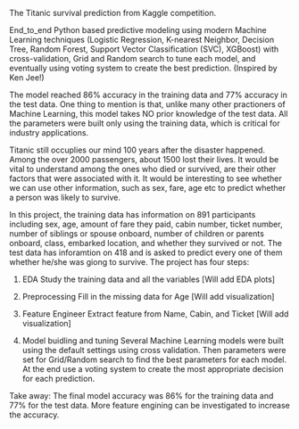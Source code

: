 The Titanic survival prediction from Kaggle competition.

End_to_end Python based predictive modeling using modern Machine Learning techniques (Logistic Regression, K-nearest Neighbor, Decision Tree, Random Forest, Support Vector Classification (SVC), XGBoost) with cross-validation, Grid and Random search to tune each model, and eventually using voting system to create the best prediction. (Inspired by Ken Jee!)

The model reached 86% accuracy in the training data and 77% accuracy in the test data. One thing to mention is that, unlike many other practioners of Machine Learning, this model takes NO prior knowledge of the test data. 
All the parameters were built only using the training data, which is critical for industry applications.

Titanic still occuplies our mind 100 years after the disaster happened. Among the over 2000 passengers, about 1500 lost their lives. 
It would be vital to understand among the ones who died or survived, are their other factors that were associated with it. 
It would be interesting to see whether we can use other information, such as sex, fare, age etc to predict whether a person was likely to survive.

In this project, the training data has information on 891 participants including sex, age, amount of fare they paid, cabin number, ticket number, number of siblings or spouse onboard, number of children or parents onboard, class, embarked location, and whether they survived or not. 
The test data has inforamtion on 418 and is asked to predict every one of them whether he/she was giong to survive.
The project has four steps:

1.	EDA Study the training data and all the variables [Will add EDA plots] 

2.	Preprocessing Fill in the missing data for Age [Will add visualization] 

3.	Feature Engineer Extract feature from Name, Cabin, and Ticket [Will add visualization] 

4.	Model buidling and tuning Several Machine Learning models were built using the default settings using cross validation. Then parameters were set for Grid/Random search to find the best parameters for each model. At the end use a voting system to create the most appropriate decision for each prediction. 

Take away: The final model accuracy was 86% for the training data and 77% for the test data. More feature engining can be investigated to increase the accuracy.
